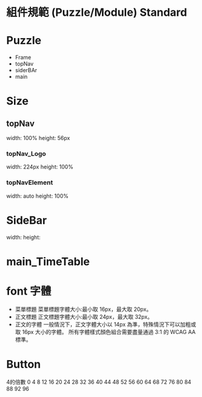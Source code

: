 # 組件規範 (Puzzle/Module) Standard
# Puzzle
- Frame
- topNav
- siderBAr
- main

# Size
## topNav
width: 100% 
height: 56px

### topNav_Logo
width: 224px
height: 100%

### topNavElement
width: auto 
height: 100%

# SideBar
width:
height:

# main_TimeTable

# font  字體
- 菜單標題
菜單標題字體大小:最小取 16px，最大取 20px。
- 正文標題
正文標題字體大小:最小取 24px，最大取 32px。
- 正文的字體
一般情況下，正文字體大小以 14px 為準，特殊情況下可以加粗或取 16px 大小的字體。
所有字體樣式顏色組合需要盡量通過 3:1 的 WCAG AA 標準。

# Button

4的倍數
0
4
8
12
16
20
24
28
32
36
40
44
48
52
56
60
64
68
72
76
80
84
88
92
96